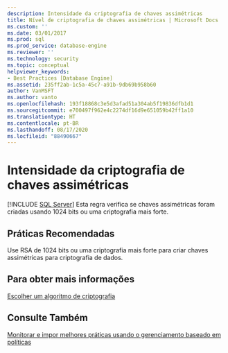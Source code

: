 ```yaml
---
description: Intensidade da criptografia de chaves assimétricas
title: Nível de criptografia de chaves assimétricas | Microsoft Docs
ms.custom: ''
ms.date: 03/01/2017
ms.prod: sql
ms.prod_service: database-engine
ms.reviewer: ''
ms.technology: security
ms.topic: conceptual
helpviewer_keywords:
- Best Practices [Database Engine]
ms.assetid: 235ff2ab-1c5a-45c7-a91b-9db69b958b60
author: VanMSFT
ms.author: vanto
ms.openlocfilehash: 193f18868c3e5d3afad51a304ab5f19836dfb1d1
ms.sourcegitcommit: e700497f962e4c2274df16d9e651059b42ff1a10
ms.translationtype: HT
ms.contentlocale: pt-BR
ms.lasthandoff: 08/17/2020
ms.locfileid: "88490667"
---
```

# <a name="asymmetric-keys-encryption-strength"></a>Intensidade da criptografia de chaves assimétricas
 [!INCLUDE [SQL Server](../../includes/applies-to-version/sqlserver.md)]
  Esta regra verifica se chaves assimétricas foram criadas usando 1024 bits ou uma criptografia mais forte.  
  
## <a name="best-practices-recommendations"></a>Práticas Recomendadas  
 Use RSA de 1024 bits ou uma criptografia mais forte para criar chaves assimétricas para criptografia de dados.  
  
## <a name="for-more-information"></a>Para obter mais informações  
 [Escolher um algoritmo de criptografia](../../relational-databases/security/encryption/choose-an-encryption-algorithm.md)  
  
## <a name="see-also"></a>Consulte Também  
 [Monitorar e impor melhores práticas usando o gerenciamento baseado em políticas](../../relational-databases/policy-based-management/monitor-and-enforce-best-practices-by-using-policy-based-management.md)  
  
  
